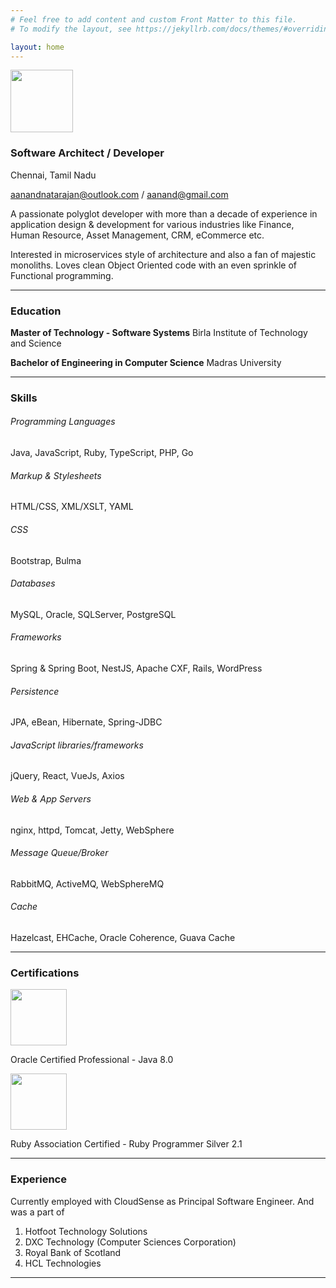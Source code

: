 ```yaml
---
# Feel free to add content and custom Front Matter to this file.
# To modify the layout, see https://jekyllrb.com/docs/themes/#overriding-theme-defaults

layout: home
---
```


<img src="https://s.gravatar.com/avatar/36d72571cae1dfb1780e5d329b9fc24c?s=300" width="100"/>

### Software Architect / Developer
Chennai, Tamil Nadu

aanandnatarajan@outlook.com / aanand@gmail.com

A passionate polyglot developer with more than a decade of experience in application design & development for various industries like Finance, Human Resource, Asset Management, CRM, eCommerce etc.

Interested in microservices style of architecture and also a fan of majestic monoliths. Loves clean Object Oriented code with an even sprinkle of Functional programming.

---


### Education
**Master of Technology - Software Systems**
Birla Institute of Technology and Science

**Bachelor of Engineering in Computer Science**
Madras University 

---

### Skills
###### Programming Languages
Java, JavaScript, Ruby, TypeScript, PHP, Go
###### Markup & Stylesheets
HTML/CSS, XML/XSLT, YAML
###### CSS
Bootstrap, Bulma
###### Databases
MySQL, Oracle, SQLServer, PostgreSQL
###### Frameworks
Spring & Spring Boot, NestJS, Apache CXF, Rails, WordPress
###### Persistence
JPA, eBean, Hibernate, Spring-JDBC
###### JavaScript libraries/frameworks
jQuery, React, VueJs, Axios
###### Web & App Servers
nginx, httpd, Tomcat, Jetty, WebSphere
###### Message Queue/Broker
RabbitMQ, ActiveMQ, WebSphereMQ
###### Cache
Hazelcast, EHCache, Oracle Coherence, Guava Cache

---

### Certifications
<img src="https://images.credly.com/size/180x180/images/3e1a7290-fade-4be4-9bcd-1a7743294a81/Oracle_Professional_Badge__1_.png" width="90" height="90"/>

Oracle Certified Professional - Java 8.0

<img src="https://www.ruby.or.jp/assets/images/ja/certification/examination/logo_silver_v21.png" width="90" height="90"/>

Ruby Association Certified - Ruby Programmer Silver 2.1

---

### Experience
Currently employed with CloudSense as Principal Software Engineer. And was a part of
1. Hotfoot Technology Solutions
2. DXC Technology (Computer Sciences Corporation)
3. Royal Bank of Scotland
4. HCL Technologies


---


